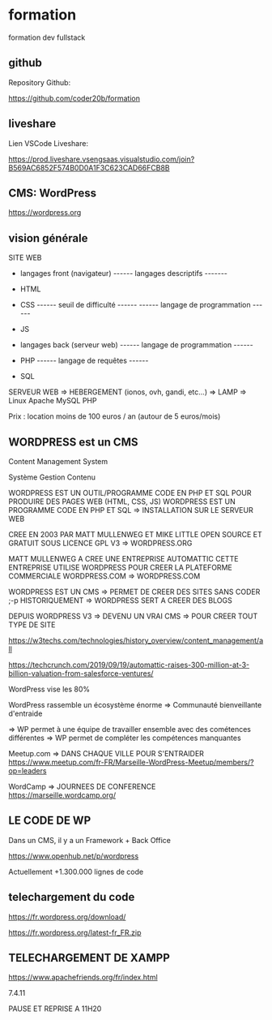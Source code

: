 # formation

formation dev fullstack

## github

Repository Github:

https://github.com/coder20b/formation

## liveshare

Lien VSCode Liveshare:

https://prod.liveshare.vsengsaas.visualstudio.com/join?B569AC6852F574B0D0A1F3C623CAD66FCB8B

## CMS: WordPress 

https://wordpress.org

## vision générale

SITE WEB
* langages front (navigateur) 
------ langages descriptifs -------
* HTML
* CSS
------ seuil de difficulté ------
------ langage de programmation ------
* JS

* langages back (serveur web)
------ langage de programmation ------
* PHP
------ langage de requêtes ------
* SQL


SERVEUR WEB
=> HEBERGEMENT (ionos, ovh, gandi, etc...)
=> LAMP
=> Linux Apache MySQL PHP

Prix : location moins de 100 euros / an
(autour de 5 euros/mois)

## WORDPRESS est un CMS

Content
Management
System

Système
Gestion
Contenu

WORDPRESS EST UN OUTIL/PROGRAMME CODE EN PHP ET SQL POUR PRODUIRE DES PAGES WEB (HTML, CSS, JS)
WORDPRESS EST UN PROGRAMME CODE EN PHP ET SQL
=> INSTALLATION SUR LE SERVEUR WEB

CREE EN 2003 PAR MATT MULLENWEG ET MIKE LITTLE
OPEN SOURCE ET GRATUIT SOUS LICENCE GPL V3 
=> WORDPRESS.ORG

MATT MULLENWEG A CREE UNE ENTREPRISE AUTOMATTIC
CETTE ENTREPRISE UTILISE WORDPRESS POUR CREER LA PLATEFORME COMMERCIALE WORDPRESS.COM
=> WORDPRESS.COM

WORDPRESS EST UN CMS => PERMET DE CREER DES SITES SANS CODER ;-p
HISTORIQUEMENT => WORDPRESS SERT A CREER DES BLOGS

DEPUIS WORDPRESS V3 => DEVENU UN VRAI CMS => POUR CREER TOUT TYPE DE SITE

https://w3techs.com/technologies/history_overview/content_management/all

https://techcrunch.com/2019/09/19/automattic-raises-300-million-at-3-billion-valuation-from-salesforce-ventures/

WordPress vise les 80%

WordPress rassemble un écosystème énorme
=> Communauté bienveillante d'entraide

=> WP permet à une équipe de travailler ensemble avec des cométences différentes
=> WP permet de compléter les compétences manquantes

Meetup.com
=> DANS CHAQUE VILLE POUR S'ENTRAIDER
https://www.meetup.com/fr-FR/Marseille-WordPress-Meetup/members/?op=leaders

WordCamp
=> JOURNEES DE CONFERENCE
https://marseille.wordcamp.org/


## LE CODE DE WP

Dans un CMS, il y a un Framework + Back Office

https://www.openhub.net/p/wordpress

Actuellement +1.300.000 lignes de code

## telechargement du code

https://fr.wordpress.org/download/

https://fr.wordpress.org/latest-fr_FR.zip

## TELECHARGEMENT DE XAMPP

https://www.apachefriends.org/fr/index.html

7.4.11

PAUSE ET REPRISE A 11H20
























































